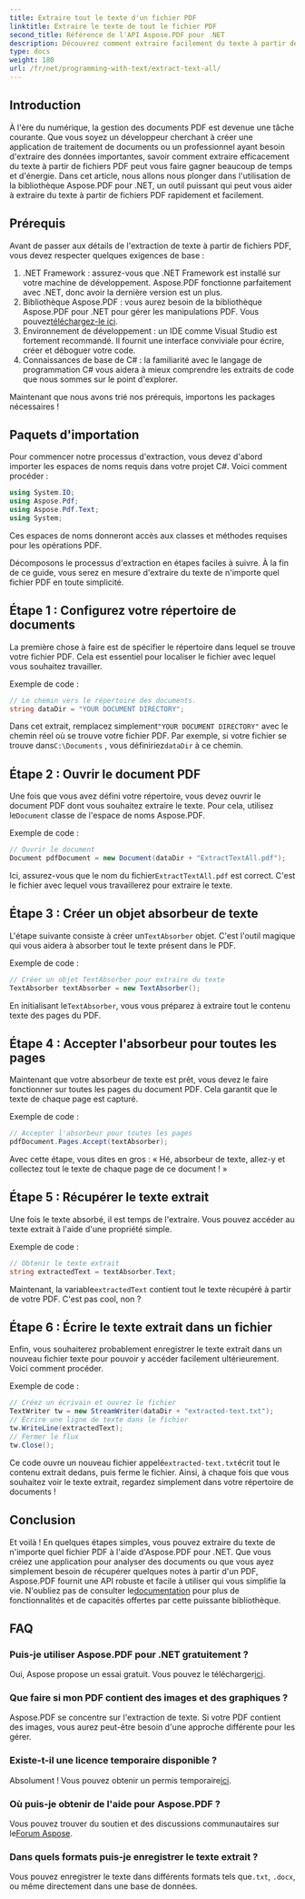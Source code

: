 ```yaml
---
title: Extraire tout le texte d'un fichier PDF
linktitle: Extraire le texte de tout le fichier PDF
second_title: Référence de l'API Aspose.PDF pour .NET
description: Découvrez comment extraire facilement du texte à partir de fichiers PDF à l'aide d'Aspose.PDF pour .NET avec ce didacticiel étape par étape.
type: docs
weight: 180
url: /fr/net/programming-with-text/extract-text-all/
---
```

## Introduction

À l'ère du numérique, la gestion des documents PDF est devenue une tâche courante. Que vous soyez un développeur cherchant à créer une application de traitement de documents ou un professionnel ayant besoin d'extraire des données importantes, savoir comment extraire efficacement du texte à partir de fichiers PDF peut vous faire gagner beaucoup de temps et d'énergie. Dans cet article, nous allons nous plonger dans l'utilisation de la bibliothèque Aspose.PDF pour .NET, un outil puissant qui peut vous aider à extraire du texte à partir de fichiers PDF rapidement et facilement.

## Prérequis

Avant de passer aux détails de l'extraction de texte à partir de fichiers PDF, vous devez respecter quelques exigences de base :

1. .NET Framework : assurez-vous que .NET Framework est installé sur votre machine de développement. Aspose.PDF fonctionne parfaitement avec .NET, donc avoir la dernière version est un plus.
2. Bibliothèque Aspose.PDF : vous aurez besoin de la bibliothèque Aspose.PDF pour .NET pour gérer les manipulations PDF. Vous pouvez[téléchargez-le ici](https://releases.aspose.com/pdf/net/).
3. Environnement de développement : un IDE comme Visual Studio est fortement recommandé. Il fournit une interface conviviale pour écrire, créer et déboguer votre code.
4. Connaissances de base de C# : la familiarité avec le langage de programmation C# vous aidera à mieux comprendre les extraits de code que nous sommes sur le point d'explorer.

Maintenant que nous avons trié nos prérequis, importons les packages nécessaires !

## Paquets d'importation

Pour commencer notre processus d'extraction, vous devez d'abord importer les espaces de noms requis dans votre projet C#. Voici comment procéder :

```csharp
using System.IO;
using Aspose.Pdf;
using Aspose.Pdf.Text;
using System;
```

Ces espaces de noms donneront accès aux classes et méthodes requises pour les opérations PDF. 

Décomposons le processus d'extraction en étapes faciles à suivre. À la fin de ce guide, vous serez en mesure d'extraire du texte de n'importe quel fichier PDF en toute simplicité.

## Étape 1 : Configurez votre répertoire de documents

La première chose à faire est de spécifier le répertoire dans lequel se trouve votre fichier PDF. Cela est essentiel pour localiser le fichier avec lequel vous souhaitez travailler.

Exemple de code :

```csharp
// Le chemin vers le répertoire des documents.
string dataDir = "YOUR DOCUMENT DIRECTORY";
```

 Dans cet extrait, remplacez simplement`"YOUR DOCUMENT DIRECTORY"` avec le chemin réel où se trouve votre fichier PDF. Par exemple, si votre fichier se trouve dans`C:\Documents` , vous définiriez`dataDir` à ce chemin.

## Étape 2 : Ouvrir le document PDF

 Une fois que vous avez défini votre répertoire, vous devez ouvrir le document PDF dont vous souhaitez extraire le texte. Pour cela, utilisez le`Document` classe de l'espace de noms Aspose.PDF.

Exemple de code :

```csharp
// Ouvrir le document
Document pdfDocument = new Document(dataDir + "ExtractTextAll.pdf");
```

 Ici, assurez-vous que le nom du fichier`ExtractTextAll.pdf` est correct. C'est le fichier avec lequel vous travaillerez pour extraire le texte.

## Étape 3 : Créer un objet absorbeur de texte

 L'étape suivante consiste à créer un`TextAbsorber` objet. C'est l'outil magique qui vous aidera à absorber tout le texte présent dans le PDF.

Exemple de code :

```csharp
// Créer un objet TextAbsorber pour extraire du texte
TextAbsorber textAbsorber = new TextAbsorber();
```

 En initialisant le`TextAbsorber`, vous vous préparez à extraire tout le contenu texte des pages du PDF.

## Étape 4 : Accepter l'absorbeur pour toutes les pages

Maintenant que votre absorbeur de texte est prêt, vous devez le faire fonctionner sur toutes les pages du document PDF. Cela garantit que le texte de chaque page est capturé.

Exemple de code :

```csharp
// Accepter l'absorbeur pour toutes les pages
pdfDocument.Pages.Accept(textAbsorber);
```

Avec cette étape, vous dites en gros : « Hé, absorbeur de texte, allez-y et collectez tout le texte de chaque page de ce document ! »

## Étape 5 : Récupérer le texte extrait

Une fois le texte absorbé, il est temps de l'extraire. Vous pouvez accéder au texte extrait à l'aide d'une propriété simple.

Exemple de code :

```csharp
// Obtenir le texte extrait
string extractedText = textAbsorber.Text;
```

 Maintenant, la variable`extractedText` contient tout le texte récupéré à partir de votre PDF. C'est pas cool, non ?

## Étape 6 : Écrire le texte extrait dans un fichier

Enfin, vous souhaiterez probablement enregistrer le texte extrait dans un nouveau fichier texte pour pouvoir y accéder facilement ultérieurement. Voici comment procéder.

Exemple de code :

```csharp
// Créez un écrivain et ouvrez le fichier
TextWriter tw = new StreamWriter(dataDir + "extracted-text.txt");
// Écrire une ligne de texte dans le fichier
tw.WriteLine(extractedText);
// Fermer le flux
tw.Close();
```

 Ce code ouvre un nouveau fichier appelé`extracted-text.txt`écrit tout le contenu extrait dedans, puis ferme le fichier. Ainsi, à chaque fois que vous souhaitez voir le texte extrait, regardez simplement dans votre répertoire de documents !

## Conclusion

 Et voilà ! En quelques étapes simples, vous pouvez extraire du texte de n'importe quel fichier PDF à l'aide d'Aspose.PDF pour .NET. Que vous créiez une application pour analyser des documents ou que vous ayez simplement besoin de récupérer quelques notes à partir d'un PDF, Aspose.PDF fournit une API robuste et facile à utiliser qui vous simplifie la vie. N'oubliez pas de consulter le[documentation](https://reference.aspose.com/pdf/net/) pour plus de fonctionnalités et de capacités offertes par cette puissante bibliothèque.

## FAQ

### Puis-je utiliser Aspose.PDF pour .NET gratuitement ?
 Oui, Aspose propose un essai gratuit. Vous pouvez le télécharger[ici](https://releases.aspose.com/).

### Que faire si mon PDF contient des images et des graphiques ?
Aspose.PDF se concentre sur l'extraction de texte. Si votre PDF contient des images, vous aurez peut-être besoin d'une approche différente pour les gérer.

### Existe-t-il une licence temporaire disponible ?
 Absolument ! Vous pouvez obtenir un permis temporaire[ici](https://purchase.aspose.com/temporary-license/).

### Où puis-je obtenir de l'aide pour Aspose.PDF ?
 Vous pouvez trouver du soutien et des discussions communautaires sur le[Forum Aspose](https://forum.aspose.com/c/pdf/10).

### Dans quels formats puis-je enregistrer le texte extrait ?
 Vous pouvez enregistrer le texte dans différents formats tels que`.txt`, `.docx`, ou même directement dans une base de données.